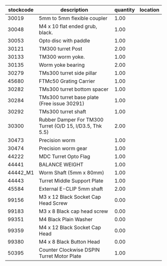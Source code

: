 |stockcode|description|quantity|location|
|---------|-----------|--------|--------|
|30019|5mm to 5mm flexible coupler|1.00||
|30048|M4 x 10 flat ended grub, black.|1.00||
|30053|Opto disc with paddle|1.00||
|30121|TM300 turret Post|2.00||
|30133|TM300 worm yoke.|1.00||
|30135|Worm yoke bearing|2.00||
|30279|TMs300 turret side pillar|1.00||
|45680|FTMc50 Grating Carrier|1.00||
|30282|TMs300 turret bottom spacer|1.00||
|30284|TMs300 turret base plate (Free issue 30291)|1.00||
|30292|TMs300 turret shaft|1.00||
|30300|Rubber Damper For TM300 Turret (O/D 15, I/D3.5, Thk 5.5)|2.00||
|30473|Precision worm|1.00||
|30474|Precision worm gear|1.00||
|44222|MDC Turret Opto Flag|1.00||
|44441|BALANCE WEIGHT|1.00||
|44442_M1|Worm Shaft (5mm x 80mm)|1.00||
|44443|Turret Middle Support Plate|1.00||
|45584|External E-CLIP 5mm shaft|2.00||
|99156|M3 x 12 Black Socket Cap Head Screw|0.00||
|99183|M3 x 8 Black cap head screw|0.00||
|99351|M4 Black Plain Washer|0.00||
|99359|M4 x 12 Black Socket Cap Head|0.00||
|99380|M4 x 8 Black Button Head|0.00||
|50395|Counter Clockwise DSPIN Turret Motor Plate|1.00||
